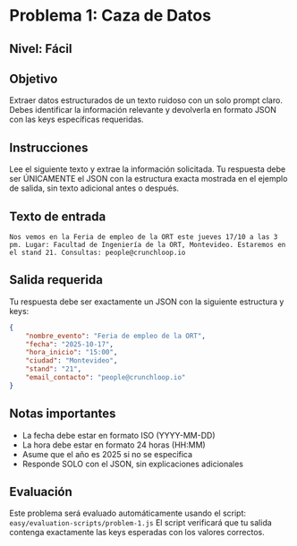 # Problema 1: Caza de Datos

## Nivel: Fácil

## Objetivo
Extraer datos estructurados de un texto ruidoso con un solo prompt claro. Debes identificar la información relevante y devolverla en formato JSON con las keys específicas requeridas.

## Instrucciones
Lee el siguiente texto y extrae la información solicitada. Tu respuesta debe ser ÚNICAMENTE el JSON con la estructura exacta mostrada en el ejemplo de salida, sin texto adicional antes o después.

## Texto de entrada
```
Nos vemos en la Feria de empleo de la ORT este jueves 17/10 a las 3 pm. Lugar: Facultad de Ingeniería de la ORT, Montevideo. Estaremos en el stand 21. Consultas: people@crunchloop.io
```

## Salida requerida
Tu respuesta debe ser exactamente un JSON con la siguiente estructura y keys:

```json
{
    "nombre_evento": "Feria de empleo de la ORT",
    "fecha": "2025-10-17",
    "hora_inicio": "15:00",
    "ciudad": "Montevideo",
    "stand": "21",
    "email_contacto": "people@crunchloop.io"
}
```

## Notas importantes
- La fecha debe estar en formato ISO (YYYY-MM-DD)
- La hora debe estar en formato 24 horas (HH:MM)
- Asume que el año es 2025 si no se especifica
- Responde SOLO con el JSON, sin explicaciones adicionales

## Evaluación
Este problema será evaluado automáticamente usando el script: `easy/evaluation-scripts/problem-1.js`
El script verificará que tu salida contenga exactamente las keys esperadas con los valores correctos.